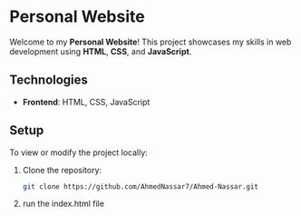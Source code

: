 # Personal Website

Welcome to my **Personal Website**! This project showcases my skills in web development using **HTML**, **CSS**, and **JavaScript**.

## Technologies

- **Frontend**: HTML, CSS, JavaScript

## Setup

To view or modify the project locally:

1. Clone the repository:
   ```bash
   git clone https://github.com/AhmedNassar7/Ahmed-Nassar.git

2. run the index.html file
